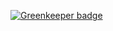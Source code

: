 
[![Greenkeeper badge](https://badges.greenkeeper.io/mori-c/voice-agent.svg?token=2482b633996f3232e2b9faa5b4025f711a4a7849f38e5466c0659903d4e9e0fd&ts=1555052937212)](https://greenkeeper.io/)
